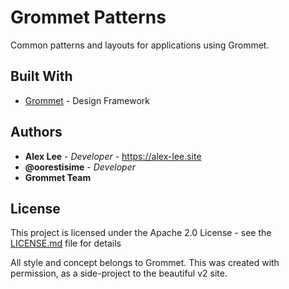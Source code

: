 # Grommet Patterns

Common patterns and layouts for applications using Grommet.

## Built With

* [Grommet](https://v2.grommet.io/) - Design Framework

## Authors

* **Alex Lee** - *Developer* - https://alex-lee.site
* **@oorestisime** - *Developer*
* **Grommet Team**

## License

This project is licensed under the Apache 2.0 License - see the [LICENSE.md](LICENSE.md) file for details

All style and concept belongs to Grommet. This was created with permission, as a side-project to the beautiful v2 site.